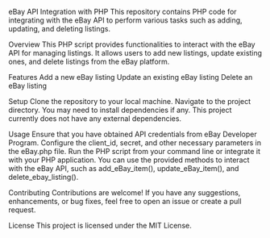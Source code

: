 eBay API Integration with PHP
This repository contains PHP code for integrating with the eBay API to perform various tasks such as adding, updating, and deleting listings.

Overview
This PHP script provides functionalities to interact with the eBay API for managing listings. It allows users to add new listings, update existing ones, and delete listings from the eBay platform.

Features
Add a new eBay listing
Update an existing eBay listing
Delete an eBay listing

Setup
Clone the repository to your local machine.
Navigate to the project directory.
You may need to install dependencies if any. This project currently does not have any external dependencies.

Usage
Ensure that you have obtained API credentials from eBay Developer Program.
Configure the client_id, secret, and other necessary parameters in the eBay.php file.
Run the PHP script from your command line or integrate it with your PHP application.
You can use the provided methods to interact with the eBay API, such as add_eBay_item(), update_eBay_item(), and delete_ebay_listing().

Contributing
Contributions are welcome! If you have any suggestions, enhancements, or bug fixes, feel free to open an issue or create a pull request.

License
This project is licensed under the MIT License.
